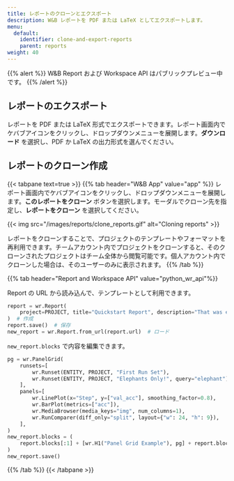 ```yaml
---
title: レポートのクローンとエクスポート
description: W&B レポートを PDF または LaTeX としてエクスポートします。
menu:
  default:
    identifier: clone-and-export-reports
    parent: reports
weight: 40
---
```


{{% alert %}}
W&B Report および Workspace API はパブリックプレビュー中です。
{{% /alert %}}

## レポートのエクスポート

レポートを PDF または LaTeX 形式でエクスポートできます。レポート画面内でケバブアイコンをクリックし、ドロップダウンメニューを展開します。**ダウンロード** を選択し、PDF か LaTeX の出力形式を選んでください。

## レポートのクローン作成

{{< tabpane text=true >}}
{{% tab header="W&B App" value="app" %}}
レポート画面内でケバブアイコンをクリックし、ドロップダウンメニューを展開します。**このレポートをクローン** ボタンを選択します。モーダルでクローン先を指定し、**レポートをクローン** を選択してください。

{{< img src="/images/reports/clone_reports.gif" alt="Cloning reports" >}}

レポートをクローンすることで、プロジェクトのテンプレートやフォーマットを再利用できます。チームアカウント内でプロジェクトをクローンすると、そのクローンされたプロジェクトはチーム全体から閲覧可能です。個人アカウント内でクローンした場合は、そのユーザーのみに表示されます。
{{% /tab %}}

{{% tab header="Report and Workspace API" value="python_wr_api"%}}

Report の URL から読み込んで、テンプレートとして利用できます。

```python
report = wr.Report(
    project=PROJECT, title="Quickstart Report", description="That was easy!"
)  # 作成
report.save()  # 保存
new_report = wr.Report.from_url(report.url)  # ロード
```

`new_report.blocks` で内容を編集できます。

```python
pg = wr.PanelGrid(
    runsets=[
        wr.Runset(ENTITY, PROJECT, "First Run Set"),
        wr.Runset(ENTITY, PROJECT, "Elephants Only!", query="elephant"),
    ],
    panels=[
        wr.LinePlot(x="Step", y=["val_acc"], smoothing_factor=0.8),
        wr.BarPlot(metrics=["acc"]),
        wr.MediaBrowser(media_keys="img", num_columns=1),
        wr.RunComparer(diff_only="split", layout={"w": 24, "h": 9}),
    ],
)
new_report.blocks = (
    report.blocks[:1] + [wr.H1("Panel Grid Example"), pg] + report.blocks[1:]
)
new_report.save()
```
{{% /tab %}}
{{< /tabpane >}}